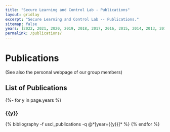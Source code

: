```yaml
---
title: "Secure Learning and Control Lab - Publications"
layout: gridlay
excerpt: "Secure Learning and Control Lab -- Publications."
sitemap: false
years: [2022, 2021, 2020, 2019, 2018, 2017, 2016, 2015, 2014, 2013, 2012, 2011, 2010]
permalink: /publications/
---
```

<!-- _pages/publications.md -->

# Publications


(See also the personal webpage of our group members)


## List of Publications
 

<div class="publications">

{%- for y in page.years %}
  <h3 class="year">{{y}}</h3>
  {% bibliography -f uscl_publications -q @*[year={{y}}]* %}
{% endfor %}

</div>